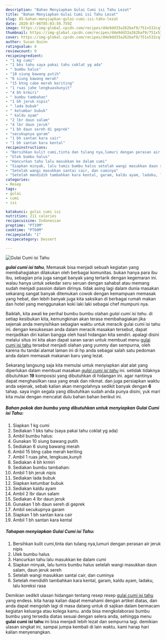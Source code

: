 ```yaml
---
description: "Bahan Menyiapkan Gulai Cumi isi Tahu Lezat"
title: "Bahan Menyiapkan Gulai Cumi isi Tahu Lezat"
slug: 85-bahan-menyiapkan-gulai-cumi-isi-tahu-lezat
date: 2020-07-06T05:03:59.759Z
image: https://img-global.cpcdn.com/recipes/d4e9dd33a262baf9/751x532cq70/gulai-cumi-isi-tahu-foto-resep-utama.jpg
thumbnail: https://img-global.cpcdn.com/recipes/d4e9dd33a262baf9/751x532cq70/gulai-cumi-isi-tahu-foto-resep-utama.jpg
cover: https://img-global.cpcdn.com/recipes/d4e9dd33a262baf9/751x532cq70/gulai-cumi-isi-tahu-foto-resep-utama.jpg
author: Susan Quinn
ratingvalue: 4
reviewcount: 9
recipeingredient:
- "1 kg cumi"
- "1 bks tahu saya pakai tahu coklat yg ada"
- " bumbu halus"
- "10 siung bawang putih"
- "6 siung bawang merah"
- "15 btng cabe merah keriting"
- "1 ruas jahe lengkuaskunyit"
- "4 bh krmiri"
- " bumbu tambahan"
- "1 bh jeruk nipis"
- " lada bubuk"
- " ketumbar bubuk"
- " kaldu ayam"
- "2 lbr daun salam"
- "4 lbr daun jeruk"
- "1 bh daun sereh di geprek"
- "secukupnya garam"
- "1 bh santan kara cair"
- "1 bh santan kara kental"
recipeinstructions:
- "Bersihkan kulit cumi,tinta dan tulang nya,lumuri dengan perasan air jeruk nipis"
- "Ulek bumbu halus"
- "Hancurkan tahu lalu masukkan ke dalam cumi"
- "Siapkan minyak, lalu tumis bumbu halus setelah wangi masukkan daun salam, daun jeruk sereh"
- "Setelah wangi masukkan santai cair, dan cuminya"
- "Setelah mendidih tambahkan kara kental, garam, kaldu ayam, ladaku, lalu koreksi rasa"
categories:
- Resep
tags:
- gulai
- cumi
- isi

katakunci: gulai cumi isi 
nutrition: 211 calories
recipecuisine: Indonesian
preptime: "PT19M"
cooktime: "PT60M"
recipeyield: "1"
recipecategory: Dessert

---
```



![Gulai Cumi isi Tahu](https://img-global.cpcdn.com/recipes/d4e9dd33a262baf9/751x532cq70/gulai-cumi-isi-tahu-foto-resep-utama.jpg)

<b><i>gulai cumi isi tahu</i></b>, Memasak bisa menjadi sebuah kegiatan yang membahagiakan dilakukan oleh berbagai komunitas. bukan hanya para ibu ibu, sebagian pria juga sangat banyak yang tertarik dengan kegemaran ini. walau hanya untuk sekedar seru seruan dengan sahabat atau memang sudah menjadi passion dalam dirinya. tidak asing lagi dalam dunia masakan sekarang sangat banyak ditemukan cowok dengan kemampuan memasak yang hebat, dan lebih banyak juga kita saksikan di berbagai rumah makan dan hotel yang menggunakan koki laki laki sebagai chef mumpuni nya.



Baiklah, kita awali ke perihal bumbu bumbu olahan <i>gulai cumi isi tahu</i>. di setiap kesibukan kita, kemungkinan akan terasa membahagiakan jika sejenak anda menyisihkan sebagian waktu untuk meracik gulai cumi isi tahu ini. dengan kesuksesan anda dalam meracik masakan tersebut, dapat menjadikan diri kalian bangga oleh hasil hidangan kita sendiri. apalagi disini melalui situs ini kita akan dapat saran saran untuk membuat menu <u>gulai cumi isi tahu</u> tersebut menjadi olahan yang yummy dan sempurna, oleh karena itu tandai alamat laman ini di hp anda sebagai salah satu pedoman anda dalam memasak makanan baru yang lezat.


Sekarang langsung saja kita memulai untuk menyiapkan alat alat yang diperlukan dalam membuat masakan <u><i>gulai cumi isi tahu</i></u> ini. setidak tidaknya dibutuhkan <b>19</b> komposisi yang dibutuhkan di hidangan ini. agar nantinya dapat menghasilkan rasa yang enak dan nikmat. dan juga persiapkan waktu anda sejenak, sebab kalian akan mengolahnya sedikit banyak dengan <b>6</b> tahap. saya ingin segala yang dibutuhkan sudah anda punya disini, yuk mari kita mulai dengan mencatat dulu bahan bahan berikut ini.

<!--inarticleads1-->

##### Bahan pokok dan bumbu yang dibutuhkan untuk menyiapkan Gulai Cumi isi Tahu:

1. Siapkan 1 kg cumi
1. Sediakan 1 bks tahu (saya pakai tahu coklat yg ada)
1. Ambil  bumbu halus:
1. Gunakan 10 siung bawang putih
1. Sediakan 6 siung bawang merah
1. Ambil 15 btng cabe merah keriting
1. Ambil 1 ruas jahe, lengkuas,kunyit
1. Sediakan 4 bh krmiri
1. Sediakan  bumbu tambahan:
1. Ambil 1 bh jeruk nipis
1. Sediakan  lada bubuk
1. Siapkan  ketumbar bubuk
1. Sediakan  kaldu ayam
1. Ambil 2 lbr daun salam
1. Sediakan 4 lbr daun jeruk
1. Gunakan 1 bh daun sereh di geprek
1. Ambil secukupnya garam
1. Siapkan 1 bh santan kara cair
1. Ambil 1 bh santan kara kental




<!--inarticleads2-->

##### Tahapan menyiapkan Gulai Cumi isi Tahu:

1. Bersihkan kulit cumi,tinta dan tulang nya,lumuri dengan perasan air jeruk nipis
1. Ulek bumbu halus
1. Hancurkan tahu lalu masukkan ke dalam cumi
1. Siapkan minyak, lalu tumis bumbu halus setelah wangi masukkan daun salam, daun jeruk sereh
1. Setelah wangi masukkan santai cair, dan cuminya
1. Setelah mendidih tambahkan kara kental, garam, kaldu ayam, ladaku, lalu koreksi rasa




Demikian sedikit ulasan hidangan tentang resep resep <u>gulai cumi isi tahu</u> yang endess. kita harap kalian dapat memahami dengan artikel diatas, dan anda dapat mengolah lagi di masa datang untuk di sajikan dalam bermacam kegiatan keluarga atau kolega kamu. anda bisa mengkolaborasi bumbu bumbu yang tersedia diatas sesuai dengan selera anda, sehingga menu <b>gulai cumi isi tahu</b> ini bisa menjadi lebih lezat dan sempurna lagi. demikian ulasan singkat ini, sampai jumpa kembali di lain waktu. kami harap hari kalian menyenangkan.
